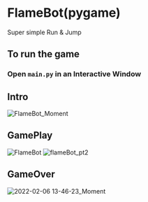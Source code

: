 # FlameBot(pygame)
Super simple Run & Jump
## To run the game
### Open ```main.py``` in an Interactive Window
## Intro
![FlameBot_Moment](https://user-images.githubusercontent.com/78292768/152696404-2c6fbed7-6ae4-4629-8198-19e95b1be818.jpg)
## GamePlay
![FlameBot](https://user-images.githubusercontent.com/78292768/152677681-b17fde69-d414-4831-8e29-237519b0f254.gif)
![flameBot_pt2](https://user-images.githubusercontent.com/78292768/152677683-8233638b-d12a-4a0d-9e7b-43ae988f1576.gif)
## GameOver
![2022-02-06 13-46-23_Moment](https://user-images.githubusercontent.com/78292768/152696528-ead76d44-b9a2-4737-bd0c-42d1766c9dac.jpg)

